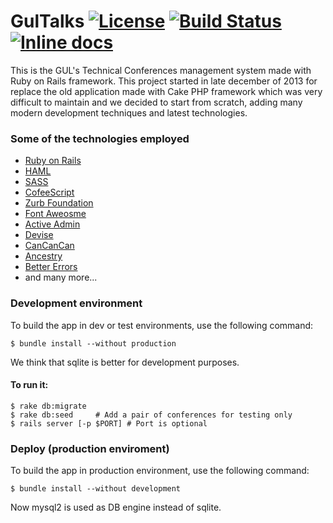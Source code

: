 # GulTalks  [![License](http://img.shields.io/license/MIT.png?color=red)](https://github.com/guluc3m/gul-gultalks/blob/master/LICENSE) [![Build Status](https://travis-ci.org/guluc3m/gul-gultalks.svg?branch=develop)](https://travis-ci.org/guluc3m/gul-gultalks) [![Inline docs](http://inch-ci.org/github/guluc3m/gul-gultalks.svg?branch=master)](http://inch-ci.org/github/guluc3m/gul-gultalks)

This is the GUL's Technical Conferences management system made with Ruby on Rails framework. 
This project started in late december of 2013 for replace the old application made with Cake PHP framework which was very difficult to maintain and we decided to start from scratch, adding many modern development techniques and latest technologies.

### Some of the technologies employed
    
- [Ruby on Rails](http://rubyonrails.org/)
- [HAML](http://haml.info/)
- [SASS](http://sass-lang.com/)
- [CofeeScript](http://coffeescript.org/)
- [Zurb Foundation](http://foundation.zurb.com/)
- [Font Aweosme](http://fortawesome.github.io/Font-Awesome/)
- [Active Admin](http://activeadmin.info/)
- [Devise](https://github.com/plataformatec/devise)
- [CanCanCan](https://github.com/CanCanCommunity/cancancan)
- [Ancestry](https://github.com/stefankroes/ancestry)
- [Better Errors](https://github.com/charliesome/better_errors)
- and many more...

### Development environment


To build the app in dev or test environments, use the following command:

```shell
$ bundle install --without production
```
We think that sqlite is better for development purposes.

#### To run it:

```shell
$ rake db:migrate
$ rake db:seed     # Add a pair of conferences for testing only
$ rails server [-p $PORT] # Port is optional
```

### Deploy (production enviroment)

To build the app in production environment, use the following command:

```
$ bundle install --without development
```
Now mysql2 is used as DB engine instead of sqlite.

